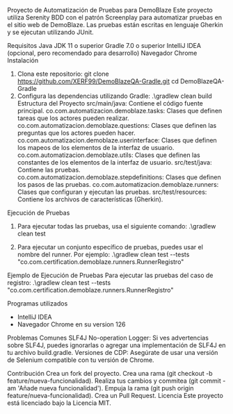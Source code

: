Proyecto de Automatización de Pruebas para DemoBlaze
Este proyecto utiliza Serenity BDD con el patrón Screenplay para automatizar pruebas en el sitio web de DemoBlaze. Las pruebas están escritas en lenguaje Gherkin y se ejecutan utilizando JUnit.

Requisitos
Java JDK 11 o superior
Gradle 7.0 o superior
IntelliJ IDEA (opcional, pero recomendado para desarrollo)
Navegador Chrome
Instalación
1. Clona este repositorio:
   git clone https://github.com/XERF99/DemoBlazeQA-Gradle.git
   cd DemoBlazeQA-Gradle
2. Configura las dependencias utilizando Gradle:
   .\gradlew clean build
Estructura del Proyecto
   src/main/java: Contiene el código fuente principal.
   co.com.automatizacion.demoblaze.tasks: Clases que definen tareas que los actores pueden realizar.
   co.com.automatizacion.demoblaze.questions: Clases que definen las preguntas que los actores pueden hacer.
   co.com.automatizacion.demoblaze.userinterface: Clases que definen los mapeos de los elementos de la interfaz de usuario.
   co.com.automatizacion.demoblaze.utils: Clases que definen las constantes de los elementos de la interfaz de usuario.
   src/test/java: Contiene las pruebas.
   co.com.automatizacion.demoblaze.stepdefinitions: Clases que definen los pasos de las pruebas.
   co.com.automatizacion.demoblaze.runners: Clases que configuran y ejecutan las pruebas.
   src/test/resources: Contiene los archivos de características (Gherkin).

Ejecución de Pruebas
1. Para ejecutar todas las pruebas, usa el siguiente comando:
    .\gradlew clean test

2. Para ejecutar un conjunto específico de pruebas, puedes usar el nombre del runner. Por ejemplo:
   .\gradlew clean test --tests "co.com.certification.demoblaze.runners.RunnerRegistro"

Ejemplo de Ejecución de Pruebas
Para ejecutar las pruebas del caso de registro:
    .\gradlew clean test --tests "co.com.certification.demoblaze.runners.RunnerRegistro"

Programas utilizados

- IntelliJ IDEA
- Navegador Chrome en su version 126

Problemas Comunes
SLF4J No-operation Logger: Si ves advertencias sobre SLF4J, puedes ignorarlas o agregar una implementación de SLF4J en tu archivo build.gradle.
Versiones de CDP: Asegúrate de usar una versión de Selenium compatible con tu versión de Chrome.

Contribución
Crea un fork del proyecto.
Crea una rama (git checkout -b feature/nueva-funcionalidad).
Realiza tus cambios y commitea (git commit -am 'Añade nueva funcionalidad').
Empuja la rama (git push origin feature/nueva-funcionalidad).
Crea un Pull Request.
Licencia
Este proyecto está licenciado bajo la Licencia MIT.